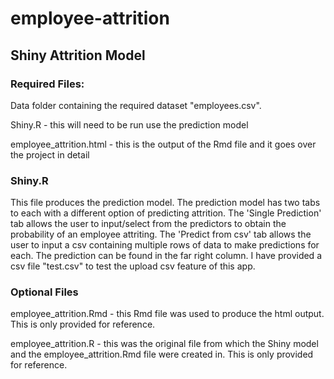 # employee-attrition

## Shiny Attrition Model

### Required Files: 
Data folder containing the required dataset "employees.csv". 

Shiny.R - this will need to be run use the prediction model

employee_attrition.html - this is the output of the Rmd file and it goes over the project in detail

### Shiny.R 
This file produces the prediction model. The prediction model has two tabs to each with a different option of predicting attrition. The 'Single Prediction' tab allows the user to input/select from the predictors to obtain the probability of an employee attriting. The 'Predict from csv' tab allows the user to input a csv containing multiple rows of data to make predictions for each. The prediction can be found in the far right column. I have provided a csv file "test.csv" to test the upload csv feature of this app. 

### Optional Files

employee_attrition.Rmd - this Rmd file was used to produce the html output. This is only provided for reference.

employee_attrition.R - this was the original file from which the Shiny model and the employee_attrition.Rmd file were created in. This is only provided for reference. 


